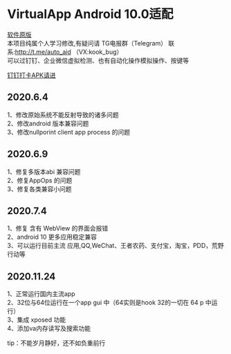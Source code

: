  #    VirtualApp Android 10.0适配

[软件原版](https://github.com/asLody/VirtualApp)<br>
本项目纯属个人学习修改,有疑问请 TG电报群（Telegram） 联系:http://t.me/auto_aid （VX:kook_bug）<br>
可以过钉钉、企业微信虚拟检测、也有自动化操作模拟操作、按键等<br>

[钉钉打卡APK请进](https://github.com/lx82319214/dingtalk_sign)<br>

## 2020.6.4<br>
   1、修改原始系统不能反射导致的诸多问题<br>
   2、修改android 版本兼容问题<br>
   3、修改nullporint client app process 的问题<br>
   
## 2020.6.9<br>
   1、修复多版本abi 兼容问题<br>
   2、修复AppOps 的问题<br>
   3、修复各类兼容小问题<br>

## 2020.7.4<br>
   1、修复 含有 WebView 的界面会报错 <br>
   2、android 10 更多应用稳定兼容<br>
   3、可以运行目前主流 应用,QQ,WeChat、王者农药、支付宝，淘宝，PDD，荒野行动等<br>
   
## 2020.11.24<br>
   1、正常运行国内主流app<br>
   2、32位与64位运行在一个app gui 中（64实则是hook 32的一切在 64 p 中运行）<br>
   3、集成 xposed 功能 <br>
   4、添加va内存读写及搜索功能 <br>
   
tip：不能岁月静好，还不如负重前行

